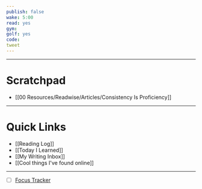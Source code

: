 ```yaml
---
publish: false
wake: 5:00
read: yes
gym:
golf: yes
code:
tweet
---
```

***
# Scratchpad
- [[00 Resources/Readwise/Articles/Consistency Is Proficiency]]



---
# Quick Links
- [[Reading Log]]
- [[Today I Learned]]
- [[My Writing Inbox]]
- [[Cool things I've found online]]

***
- [ ] [Focus Tracker](https://docs.google.com/spreadsheets/d/18ZL9CSRxE2z7pTKcaPGe3749GMO9Ov2UjVsRMQqShBk/edit#gid=696776801)